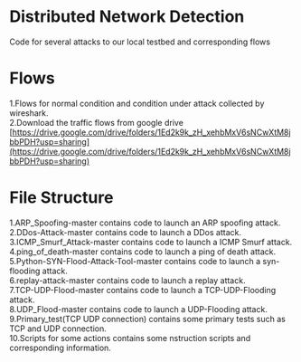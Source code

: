 # Distributed Network Detection 
Code for several attacks to our local testbed and corresponding flows 
# Flows
1.Flows for normal condition and condition under attack collected by wireshark.  
2.Download the traffic flows from google drive [https://drive.google.com/drive/folders/1Ed2k9k_zH_xehbMxV6sNCwXtM8jbbPDH?usp=sharing](https://drive.google.com/drive/folders/1Ed2k9k_zH_xehbMxV6sNCwXtM8jbbPDH?usp=sharing)
# File Structure
1.ARP_Spoofing-master contains code to launch an ARP spoofing attack.  
2.DDos-Attack-master contains code to launch a DDos attack.  
3.ICMP_Smurf_Attack-master contains code to launch a ICMP Smurf attack.  
4.ping_of_death-master contains code to launch a ping of death attack.  
5.Python-SYN-Flood-Attack-Tool-master contains code to launch a syn-flooding attack.   
6.replay-attack-master contains code to launch a replay attack.   
7.TCP-UDP-Flood-master contains code to launch a TCP-UDP-Flooding attack.  
8.UDP_Flood-master contains code to launch a UDP-Flooding attack.   
9.Primary_test(TCP UDP connection) contains some primary tests such as TCP and UDP connection.  
10.Scripts for some actions contains some nstruction scripts and corresponding information.  
